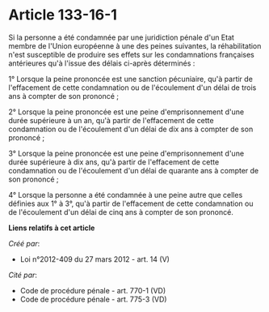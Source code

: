 # Article 133-16-1

Si la personne a été condamnée par une juridiction pénale d'un Etat membre de l'Union européenne à une des peines suivantes,
la réhabilitation n'est susceptible de produire ses effets sur les condamnations françaises antérieures qu'à l'issue des
délais ci-après déterminés :

1° Lorsque la peine prononcée est une sanction pécuniaire, qu'à partir de l'effacement de cette condamnation ou de
l'écoulement d'un délai de trois ans à compter de son prononcé ;

2° Lorsque la peine prononcée est une peine d'emprisonnement d'une durée supérieure à un an, qu'à partir de l'effacement de
cette condamnation ou de l'écoulement d'un délai de dix ans à compter de son prononcé ;

3° Lorsque la peine prononcée est une peine d'emprisonnement d'une durée supérieure à dix ans, qu'à partir de l'effacement de
cette condamnation ou de l'écoulement d'un délai de quarante ans à compter de son prononcé ;

4° Lorsque la personne a été condamnée à une peine autre que celles définies aux 1° à 3°, qu'à partir de l'effacement de
cette condamnation ou de l'écoulement d'un délai de cinq ans à compter de son prononcé.

**Liens relatifs à cet article**

_Créé par_:

  - Loi n°2012-409 du 27 mars 2012 - art. 14 (V)

_Cité par_:

  - Code de procédure pénale - art. 770-1 (VD)
  - Code de procédure pénale - art. 775-3 (VD)
